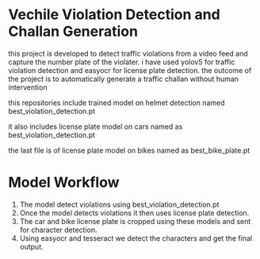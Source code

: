 # Vechile Violation Detection and Challan Generation
this project is developed to detect traffic violations from a video feed and capture the number plate of the violater. i have used yolov5 for traffic violation detection and easyocr for license plate detection. the outcome of the project is to automatically generate a traffic challan without human intervention

this repositories include trained model on helmet detection named best_violation_detection.pt

it also includes license plate model on cars named as best_violation_detection.pt

the last file is of license plate model on bikes named as best_bike_plate.pt

# Model Workflow
1. The model detect violations using best_violation_detection.pt
2. Once the model detects violations it then uses license plate detection.
3. The car and bike license plate is cropped using these models and sent for character detection.
4. Using easyocr and tesseract we detect the characters and get the final output.
